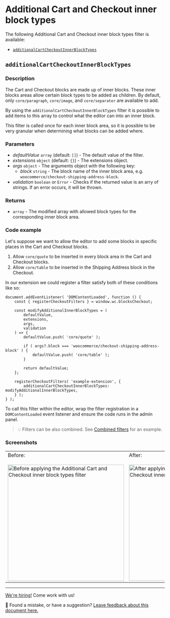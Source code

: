 # Additional Cart and Checkout inner block types

The following Additional Cart and Checkout inner block types filter is available:

-   [`additionalCartCheckoutInnerBlockTypes`](#additionalcartcheckoutinnerblocktypes)

## `additionalCartCheckoutInnerBlockTypes`

### Description <!-- omit in toc -->

The Cart and Checkout blocks are made up of inner blocks. These inner blocks areas allow certain block types to be added as children. By default, only `core/paragraph`, `core/image`, and `core/separator` are available to add.

By using the `additionalCartCheckoutInnerBlockTypes` filter it is possible to add items to this array to control what the editor can into an inner block.

This filter is called once for each inner block area, so it is possible to be very granular when determining what blocks can be added where.

### Parameters <!-- omit in toc -->

-   _defaultValue_ `array` (default: `[]`) - The default value of the filter.
-   _extensions_ `object` (default: `{}`) - The extensions object.
-   _args_ `object` - The arguments object with the following key:
    -   _block_ `string` - The block name of the inner block area, e.g. `woocommerce/checkout-shipping-address-block`.
-   _validation_ `boolean` or `Error` - Checks if the returned value is an arry of strings. If an error occurs, it will be thrown.

### Returns <!-- omit in toc -->

-   `array` - The modified array with allowed block types for the corresponding inner block area.

### Code example <!-- omit in toc -->

Let's suppose we want to allow the editor to add some blocks in specific places in the Cart and Checkout blocks.

1. Allow `core/quote` to be inserted in every block area in the Cart and Checkout blocks.
2. Allow `core/table` to be inserted in the Shipping Address block in the Checkout.

In our extension we could register a filter satisfy both of these conditions like so:

```tsx
document.addEventListener( 'DOMContentLoaded', function () {
	const { registerCheckoutFilters } = window.wc.blocksCheckout;

	const modifyAdditionalInnerBlockTypes = (
		defaultValue,
		extensions,
		args,
		validation
	) => {
		defaultValue.push( 'core/quote' );

		if ( args?.block === 'woocommerce/checkout-shipping-address-block' ) {
			defaultValue.push( 'core/table' );
		}

		return defaultValue;
	};

	registerCheckoutFilters( 'example-extension', {
		additionalCartCheckoutInnerBlockTypes: modifyAdditionalInnerBlockTypes,
	} );
} );
```

To call this filter within the editor, wrap the filter registration in a `DOMContentLoaded` event listener and ensure the code runs in the admin panel.

> 💡 Filters can be also combined. See [Combined filters](../available-filters.md#combined-filters) for an example.

### Screenshots <!-- omit in toc -->

<table>
<tr>
<td valign="top">Before:
<br><br>
<img width="367" alt="Before applying the Additional Cart and Checkout inner block types filter" src="https://github.com/woocommerce/woocommerce-blocks/assets/3323310/0d4560c8-c2b1-4ed8-8aee-469b248ccb08">

</td>
<td valign="top">After:
<br><br>
<img width="366" alt="After applying the Additional Cart and Checkout inner block types filter" src="https://github.com/woocommerce/woocommerce-blocks/assets/3323310/d38cd568-6c8c-4158-9269-d8dffdf66988">
</td>
</tr>
</table>

<!-- FEEDBACK -->

---

[We're hiring!](woocommerce.com/careers/) Come work with us!

🐞 Found a mistake, or have a suggestion? [Leave feedback about this document here.](https://github.com/woocommerce/woocommerce-blocks/issues/new?assignees=&labels=type%3A+documentation&template=--doc-feedback.md&title=Feedback%20on%20./docs/third-party-developers/extensibility/checkout-block/available-filters/additional-cart-checkout-inner-block-types.md)
